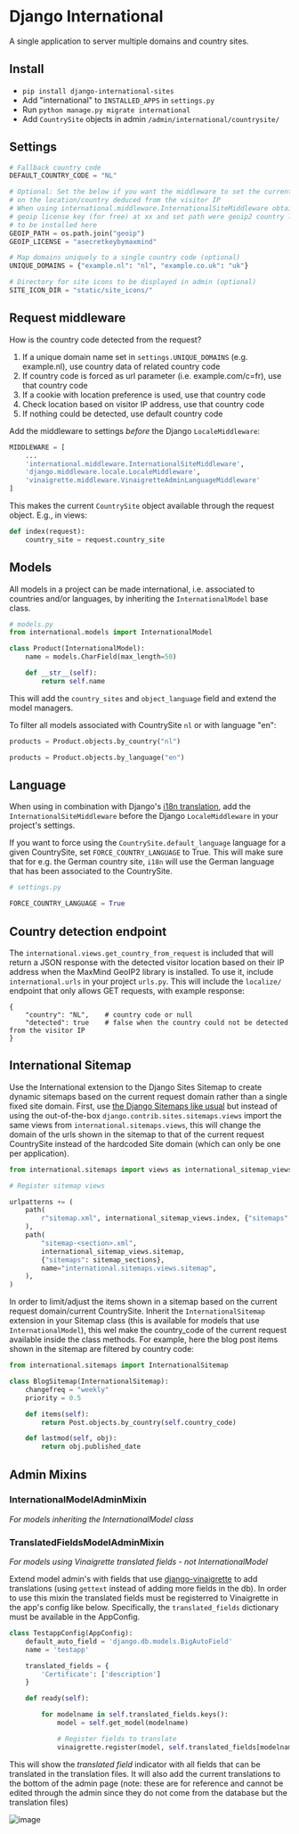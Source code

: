 # Django International 

A single application to server multiple domains and country sites. 

## Install

- `pip install django-international-sites`
- Add "international" to `INSTALLED_APPS` in `settings.py`
- Run `python manage.py migrate international`
- Add `CountrySite` objects in admin `/admin/international/countrysite/`

## Settings

```python
# Fallback country code
DEFAULT_COUNTRY_CODE = "NL"

# Optional: Set the below if you want the middleware to set the current site based
# on the location/country deduced from the visitor IP
# When using international.middleware.InternationalSiteMiddleware obtain
# geoip license key (for free) at xx and set path were geoip2 country library is
# to be installed here
GEOIP_PATH = os.path.join("geoip")
GEOIP_LICENSE = "asecretkeybymaxmind"

# Map domains uniquely to a single country code (optional)
UNIQUE_DOMAINS = {"example.nl": "nl", "example.co.uk": "uk"}

# Directory for site icons to be displayed in admin (optional)
SITE_ICON_DIR = "static/site_icons/"
```

## Request middleware

How is the country code detected from the request?

1. If a unique domain name set in `settings.UNIQUE_DOMAINS` (e.g. example.nl), use country data of related country code
2. If country code is forced as url parameter (i.e. example.com/c=fr), use that country code
3. If a cookie with location preference is used, use that country code
4. Check location based on visitor IP address, use that country code
5. If nothing could be detected, use default country code

Add the middleware to settings _before_ the Django `LocaleMiddleware`:

```python
MIDDLEWARE = [
	...
    'international.middleware.InternationalSiteMiddleware',
    'django.middleware.locale.LocaleMiddleware',
    'vinaigrette.middleware.VinaigretteAdminLanguageMiddleware'
]
```

This makes the current `CountrySite` object available through the request object. E.g., in views:

```python
def index(request):
    country_site = request.country_site
```

## Models

All models in a project can be made international, i.e. associated to countries and/or languages, by inheriting the `InternationalModel` base class.

```python
# models.py
from international.models import InternationalModel

class Product(InternationalModel):
    name = models.CharField(max_length=50)

    def __str__(self):
        return self.name
```

This will add the `country_sites` and `object_language` field and extend the model managers.

To filter all models associated with CountrySite `nl` or with language "en":

```python
products = Product.objects.by_country("nl")

products = Product.objects.by_language("en")
```

## Language

When using in combination with Django's [i18n translation](https://docs.djangoproject.com/en/3.2/topics/i18n/translation/), add the `InternationalSiteMiddleware` before the Django `LocaleMiddleware` in your project's settings.

If you want to force using the `CountrySite.default_language` language for a given CountrySite, set `FORCE_COUNTRY_LANGUAGE` to True. This will make sure that for e.g. the German country site, `i18n` will use the German language that has been associated to the CountrySite. 

```python
# settings.py

FORCE_COUNTRY_LANGUAGE = True
```

## Country detection endpoint

The `international.views.get_country_from_request` is included that will return a JSON response with the detected visitor location based on their IP address when the MaxMind GeoIP2 library is installed. To use it, include `international.urls` in your project `urls.py`. This will include the `localize/` endpoint that only allows GET requests, with example response:

```
{
    "country": "NL",    # country code or null
    "detected": true    # false when the country could not be detected from the visitor IP
}
```

## International Sitemap

Use the International extension to the Django Sites Sitemap to create dynamic sitemaps based on the current request domain rather than a single fixed site domain. First, use [the Django Sitemaps like usual](https://docs.djangoproject.com/en/3.2/ref/contrib/sitemaps/) but instead of using the out-of-the-box `django.contrib.sites.sitemaps.views` import the same views from `international.sitemaps.views`, this will change the domain of the urls shown in the sitemap to that of the current request CountrySite instead of the hardcoded Site domain (which can only be one per application).

```python
from international.sitemaps import views as international_sitemap_views

# Register sitemap views

urlpatterns += (
    path(
        r"sitemap.xml", international_sitemap_views.index, {"sitemaps": sitemap_sections}
    ),
    path(
        "sitemap-<section>.xml",
        international_sitemap_views.sitemap,
        {"sitemaps": sitemap_sections},
        name="international.sitemaps.views.sitemap",
    ),
)
```

In order to limit/adjust the items shown in a sitemap based on the current request domain/current CountrySite. Inherit the `InternationalSitemap` extension in your Sitemap class (this is available for models that use `InternationalModel`), this wel make the country_code of the current request available inside the class methods. For example, here the blog post items shown in the sitemap are filtered by country code:

```python
from international.sitemaps import InternationalSitemap

class BlogSitemap(InternationalSitemap):
    changefreq = "weekly"
    priority = 0.5

    def items(self):
        return Post.objects.by_country(self.country_code)

    def lastmod(self, obj):
        return obj.published_date
```

## Admin Mixins

### InternationalModelAdminMixin
_For models inheriting the InternationalModel class_

### TranslatedFieldsModelAdminMixin

_For models using Vinaigrette translated fields - not InternationalModel_

Extend model admin's with fields that use [django-vinaigrette](https://github.com/ecometrica/django-vinaigrette/) to add translations (using `gettext` instead of adding more fields in the db). In order to use this mixin the translated fields must be registerred to Vinaigrette in the app's config like below. Specifically, the `translated_fields` dictionary must be available in the AppConfig.

```python
class TestappConfig(AppConfig):
    default_auto_field = 'django.db.models.BigAutoField'
    name = 'testapp'

    translated_fields = {
        'Certificate': ['description']
    } 

    def ready(self):

        for modelname in self.translated_fields.keys():
            model = self.get_model(modelname)

            # Register fields to translate
            vinaigrette.register(model, self.translated_fields[modelname])
```

This will show the _translated field_ indicator with all fields that can be translated in the translation files. It will also add the current translations to the bottom of the admin page (note: these are for reference and cannot be edited through the admin since they do not come from the database but the translation files)

![image](https://user-images.githubusercontent.com/9480738/132023303-570613d9-d7c8-42c0-a0b7-4cb6d9ddc5c6.png)

